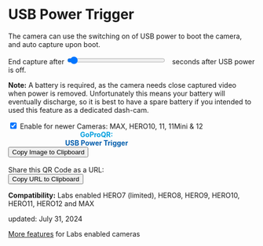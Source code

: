 # USB Power Trigger

<script src="../../jquery.min.js"></script>
<script src="../../qrcodeborder.js"></script>
<script src="../../html2canvas.min.js"></script>
<style>
        #qrcode{
            width: 100%;
        }
        div{
            width: 100%;
            display: inline-block;
        }
</style>

The camera can use the switching on of USB power to boot the camera, and auto capture upon boot.

End capture after <input type="range" style="width: 200px;" id="tlendsec" name="tlendsec" min="0" max="60" value="2"><label for="tlendsec"></label>&nbsp;&nbsp;<b id="secsendtext"></b> seconds after USB power is off.

**Note:** A battery is required, as the camera needs close captured video when power is removed. Unfortunately this means your battery will eventually discharge, so it is best to have a spare battery if you intended to used this feature as a dedicated dash-cam.  

<input type="checkbox" id="enablenew" name="enablenew" checked> 
<label for="enablenew">Enable for newer Cameras: MAX, HERO10, 11, 11Mini & 12</label><br>

<div id="qrcode_txt" style="width: 360px">
 <center>
  <div id="qrcode"></div><br>
  <b><font color="#009FDF">GoProQR:</font></b> <em id="qrtext"></em><br>
  <b><font color="#005CAC">USB Power Trigger</font></b>
 </center>
</div>
<button id="copyImg">Copy Image to Clipboard</button>
<br>
<br>
Share this QR Code as a URL: <small id="urltext"></small><br>
<button id="copyBtn">Copy URL to Clipboard</button>
        
**Compatibility:** Labs enabled HERO7 (limited), HERO8, HERO9, HERO10, HERO11, HERO12 and MAX 
        

updated: July 31, 2024

[More features](..) for Labs enabled cameras

<script>
var once = true;
var qrcode;
var cmd = "oC15dTmNLeA";
var clipcopy = "";
var lasttimecmd = "";
var changed = true;

function dcmd(cmd, id) {
    var x;
	if(document.getElementById(id) !== null)
	{
		x = document.getElementById(id).checked;
		if( x === true)
			cmd = cmd + document.getElementById(id).value;
	}
	else
	{
	    var i;
		for (i = 1; i < 15; i++) { 
			var newid = id+i;
			if(document.getElementById(newid) !== null)
			{
				x = document.getElementById(newid).checked;
				if( x === true)
					cmd = cmd + document.getElementById(newid).value;
			}
		}
	}
	return cmd;
}

function makeQR() 
{	
  if(once === true)
  {
    qrcode = new QRCode(document.getElementById("qrcode"), 
    {
      text : "!oMBURN=\"\"",
      width : 360,
      height : 360,
      correctLevel : QRCode.CorrectLevel.M
    });
    once = false;
  }
}

function checkTime(i) {
    if (i < 10) {i = "0" + i;}  // add zero in front of numbers < 10
    return i;
}

function timeLoop()
{
  if(document.getElementById("tlendsec") !== null)
  {
	cmd = "";
				
	var secs = 0;	
		
	var endsecs = parseInt(document.getElementById("tlendsec").value);	
	endsecs *= 5;
	document.getElementById("secsendtext").innerHTML = endsecs;	
	
	if(secs > 0)
		cmd = cmd + "!u" + secs + "N";
	else
		cmd = cmd + "!uN";
		
	cmd = cmd + "!S";
	
	if(endsecs > 0)
		cmd = cmd + "!u" + endsecs + "E";	
	else
		cmd = cmd + "!uE";
    
	cmd = cmd + "!R";
	
    if(document.getElementById("enablenew") !== null)
    {
      if(document.getElementById("enablenew").checked === true)
      {
		var offset = 25;
		if(endsecs>=10) offset=26;
		if(endsecs>=100) offset=27;
		cmd = "*WAKE=2*BOOT=\"!Lbt\"!SAVEbt="
		cmd = cmd + "&lt;u0!X=At:B=C0";
		cmd = cmd + "&gt;u0&lt;r0!C8+!S+";
		cmd = cmd + "&gt;u0=At:B+=C0&lt;u0&gt;r0=Bt:B+=CB+=C-A+"
		cmd = cmd + "&gt;C" + endsecs;
		cmd = cmd + "&gt;r0!E+!1N+!1O&lt;r0+!X!R" + offset;
      }
    }
  }
  
  qrcode.clear(); 
  qrcode.makeCode(cmd);
  
  if(cmd != lasttimecmd)
  {
	changed = true;
	lasttimecmd = cmd;
  }
	
  if(changed === true)
  {
	document.getElementById("qrtext").innerHTML = cmd;
	clipcopy = "https://gopro.github.io/labs/control/set/?cmd=" + cmd + "&title=USB%20Power%20Trigger";
	document.getElementById("urltext").innerHTML = clipcopy;
	changed = false;
  }
	
  var t = setTimeout(timeLoop, 50);
}

function myReloadFunction() {
  location.reload();
}


async function copyImageToClipboard() {
    html2canvas(document.querySelector("#qrcode_txt")).then(canvas => canvas.toBlob(blob => navigator.clipboard.write([new ClipboardItem({'image/png': blob})])));
}
async function copyTextToClipboard(text) {
	try {
		await navigator.clipboard.writeText(text);
	} catch(err) {
		alert('Error in copying text: ', err);
	}
}

function setupButtons() {	
    document.getElementById("copyBtn").onclick = function() { 
        copyTextToClipboard(clipcopy);
	};
    document.getElementById("copyImg").onclick = function() { 
        copyImageToClipboard();
	};
}

makeQR();
setupButtons();
timeLoop();


</script>
